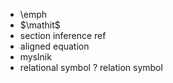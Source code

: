 - \emph 
- $\mathit$
- section inference ref
- aligned equation
- myslnik 
- relational symbol ? relation symbol